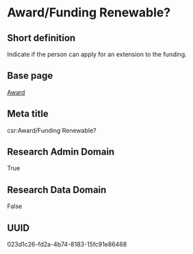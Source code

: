 # Award/Funding Renewable?
## Short definition
Indicate if the person can apply for an extension to the funding.
## Base page
[Award](https://github.com/EuroCRIS/CASRAI-Dictionairies/blob/main/Objects/Award.md)
## Meta title
csr:Award/Funding Renewable?
## Research Admin Domain
True
## Research Data Domain
False
## UUID
023d1c26-fd2a-4b74-8183-15fc91e86468
